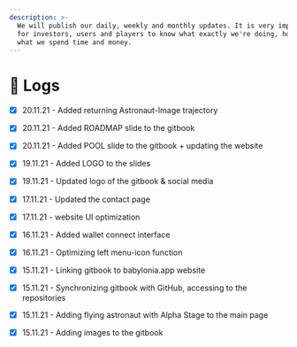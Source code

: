 ```yaml
---
description: >-
  ​We will publish our daily, weekly and monthly updates. It is very important
  for investors, users and players to know what exactly we're doing, how or on
  what we spend time and money.
---
```


# 📅 Logs

* [x] 20.11.21 - Added returning Astronaut-Image trajectory
* [x] 20.11.21 - Added ROADMAP slide to the gitbook
* [x] 20.11.21 - Added POOL slide to the gitbook + updating the website



* [x] 19.11.21 - Added LOGO to the slides
* [x] 19.11.21 - Updated logo of the gitbook & social media



* [x] 17.11.21 - Updated the contact page
* [x] 17.11.21 - website UI optimization



* [x] 16.11.21 - Added wallet connect interface
* [x] 16.11.21 - Optimizing left menu-icon function



* [x] 15.11.21 - Linking gitbook to babylonia.app website
* [x] 15.11.21 - Synchronizing gitbook with GitHub, accessing to the repositories
* [x] 15.11.21 - Adding flying astronaut with Alpha Stage to the main page
* [x] 15.11.21 - Adding images to the gitbook
